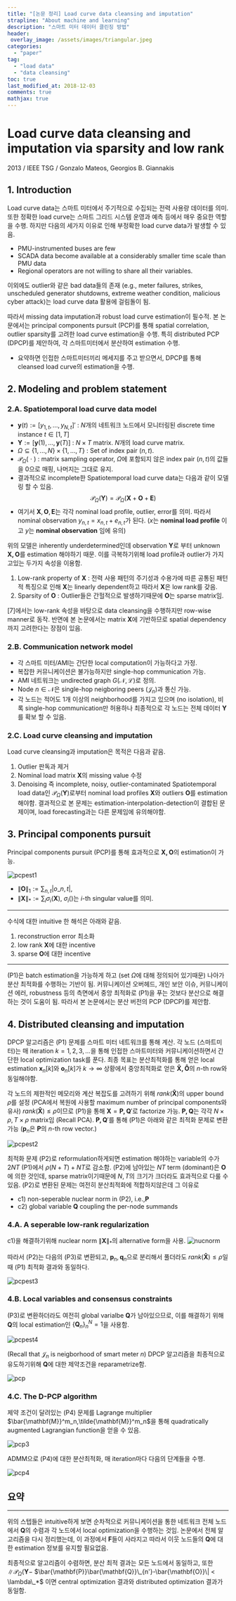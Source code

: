 ```yaml
---
title: "[논문 정리] Load curve data cleansing and imputation"
strapline: "About machine and learning"
description: "스마트 미터 데이터 클린징 방법"
header:
 overlay_image: /assets/images/triangular.jpeg
categories:
  - "paper"
tag:
  - "load data"
  - "data cleansing"
toc: true
last_modified_at: 2018-12-03
comments: true
mathjax: true
---
```


# Load curve data cleansing and imputation via sparsity and low rank 

2013 / IEEE TSG / Gonzalo Mateos, Georgios B. Giannakis

## 1. Introduction

Load curve data는 스마트 미터에서 주기적으로 수집되는 전력 사용량 데이터를 의미.
또한 정확한 load curve는 스마트 그리드 시스템 운영과 예측 등에서 매우 중요한 역할을 수행.
하지만 다음의 세가지 이유로 인해 부정확한 load curve data가 발생할 수 있음.

- PMU-instrumented buses are few
- SCADA data become available at a considerably smaller time scale than PMU data
- Regional operators are not willing to share all their variables.

이외에도 outlier와 같은 bad data들의 존재 (e.g., meter failures, strikes, unscheduled generator shutdowns, extreme weather condition, malicious cyber attack)는 load curve data 활용에 걸림돌이 됨.

따라서 missing data imputation과 robust load curve estimation이 필수적.
본 논문에서는 principal components pursuit (PCP)를 통해 spatial correlation, outlier sparsity를 고려한 load curve estimation을 수행. 특히 distributed PCP (DPCP)를 제안하여, 각 스마트미터에서 분산하여 estimation 수행.

- 요약하면 인접한 스마트미터끼리 메세지를 주고 받으면서, DPCP를 통해 cleansed load curve의 estimation을 수행.

## 2. Modeling and problem statement
### 2.A. Spatiotemporal load curve data model

- $\mathbf{y}(t):=[y_{1,t},...,y_{N,t}]'$ : $N$개의 네트워크 노드에서 모니터링된 discrete time instance $t\in[1,T]$
- $\mathbf{Y} := [\mathbf{y}(1),...,\mathbf{y}(T)]$ : $N\times T$ matrix. $N$개의 load curve matrix.
- $\Omega\subseteq\{1,...,N\}\times \{1,...,T\}$ : Set of index pair $(n,t)$.
- $\mathcal{P}_\Omega(\ \cdot\ )$ : matrix sampling operator, $\Omega$에 포함되지 않은 index pair $(n,t)$의 값들을 0으로 매핑, 나머지는 그대로 유지.
- 결과적으로 incomplete한 Spatiotemporal load curve data는 다음과 같이 모델링 할 수 있음. $$\mathcal{P}_\Omega(\mathbf{Y})=\mathcal{P}_\Omega(\mathbf{X}+\mathbf{O}+\mathbf{E})$$
- 여기서 $\mathbf{X},\mathbf{O},\mathbf{E}$는 각각 nominal load profile, outlier, error를 의미. 따라서 nominal observation $y_{n,t}=x_{n,t}+e_{n,t}$가 된다. ($x$는 **nominal load profile** 이고 $y$는 **nominal observation** 임에 유의)

위의 모델은 inherently underdetermined인데 observation $\mathbf{Y}$로 부터 unknown $\mathbf{X,O}$를 estimation 해야하기 때문. 이를 극복하기위해 load profile과 outlier가 가지고있는 두가지 속성을 이용함.
1. Low-rank property of $\mathbf{X}$ : 전력 사용 패턴의 주기성과 수용가에 따른 공통된 패턴적 특징으로 인해 $\mathbf{X}$는 linearly dependent하고 따라서 $\mathbf{X}$은 low rank를 갖음.
2. Sparsity of $\mathbf{O}$ : Outlier들은 간헐적으로 발생하기때문에 $\mathbf{O}$는 sparse matrix임.

[7]에서는 low-rank 속성을 바탕으로 data cleansing을 수행하지만 row-wise manner로 동작. 반면에 본 논문에서는 matrix $\mathbf{X}$에 기반하므로 spatial dependency까지 고려한다는 장점이 있음.

### 2.B. Communication network model

- 각 스마트 미터/AMI는 간단한 local computation이 가능하다고 가정.
- 복잡한 커뮤니케이션은 불가능하지만 single-hop communication 가능.
- AMI 네트워크는 undirected graph $G(\mathcal{N},\mathcal{L})$로 정의.
- Node $n\in\mathcal{N}$은 single-hop neigboring peers ($\mathcal{J}_n$)과 통신 가능.
- 각 노드는 적어도 1개 이상의 neighborhood를 가지고 있으며 (no isolation), 비록 single-hop communication만 허용하나 최종적으로 각 노드는 전체 데이터 $\mathbf{Y}$를 확보 할 수 있음.

### 2.C. Load curve cleansing and imputation

Load curve cleansing과 imputation은 목적은 다음과 같음.
1. Outlier 판독과 제거
2. Nominal load matrix $\mathbf{X}$의 missing value 수정
3. Denoising
즉 incomplete, noisy, outlier-contaminated Spatiotemporal load data인 $\mathcal{P}_\Omega(\mathbf{Y})$로부터 nominal load profiles $\mathbf{X}$와 outliers $\mathbf{O}$를 estimation해야함. 결과적으로 본 문제는 estimation-interpolation-detection이 결합된 문제이며, load forecasting과는 다른 문제임에 유의해야함.

## 3. Principal components pursuit

Principal components pursuit (PCP)를 통해 효과적으로 $\mathbf{X,O}$의 estimation이 가능.

![pcpest1](/assets/images/pcpest1.png)

- ${\|\mathbf{O}\|}_1 := \sum_{n,t} |o\_{n,t}|$,
- ${\|\mathbf{X}\|}_* := \sum_i\sigma_i(\mathbf{X})$, $\sigma_i()$는 $i$-th singular value를 의미.

------------------------------------------------------------

수식에 대한 intuitive 한 해석은 아래와 같음.
1. reconstruction error 최소화
2. low rank $\mathbf{X}$에 대한 incentive
3. sparse $\mathbf{O}$에 대한 incentive

------------------------------------------------------------

(P1)은 batch estimation을 가능하게 하고 (set $\Omega$에 대해 정의되어 있기때문) 나아가 분산 최적화를 수행하는 기반이 됨.
커뮤니케이션 오버헤드, 개인 보안 이슈, 커뮤니케이션 에러, robustness 등의 측면에서 중앙 최적화로 (P1)을 푸는 것보다 분산으로 해결하는 것이 도움이 됨.
따라서 본 논문에서는 분산 버전의 PCP (DPCP)를 제안함.

## 4. Distributed cleansing and imputation

DPCP 알고리즘은 (P1) 문제를 스마트 미터 네트워크를 통해 계산.
각 노드 (스마트미터)는 매 iteration $k=1,2,3,...$을 통해 인접한 스마트미터와 커뮤니케이션하면서 간단한 local optimization task를 푼다.
최종 목표는 분산최적화를 통해 얻은 local estimation $\mathbf{x}_n[k]$와 $\mathbf{o}_n[k]$가 $k\rightarrow\infty$ 상황에서 중앙최적화로 얻은 $\mathbf{\hat{X},\hat{O}}$의 $n$-th row와 동일해야함.

각 노드의 제한적인 메모리와 계산 복잡도를 고려하기 위해 $rank(\mathbf{\hat{X}})$의 upper bound $\rho$를 설정 (PCA에서 복원에 사용할 maximum number of principal components와 유사)
$rank(\mathbf{\hat{X}})\leq\rho$이므로 (P1)을 통해 $\mathbf{X}=\mathbf{P,Q}'$로 factorize 가능. $\mathbf{P,Q}$는 각각 $N\times\rho,T\times\rho$ matrix임 (Recall PCA).
$\mathbf{P,Q}'$를 통해 (P1)은 아래와 같은 최적화 문제로 변환 가능
($\mathbf{p}_n$은 $\mathbf{P}$의 $n$-th row vector.)

![pcpest2](/assets/images/pcpest2.png)

최적화 문제 (P2)로 reformulation하게되면 estimation 해야하는 variable의 수가 $2NT$ (P1)에서 $\rho(N+T)+NT$로 감소함. (P2)에 남아있는 $NT$ term (dominant)은 $\mathbf{O}$에 의한 것인데, sparse matrix이기때문에 $N,T$의 크기가 크더라도 효과적으로 다룰 수 있음.
(P2)로 변환된 문제는 여전히 분산최적화에 적합하지않은데 그 이유로

- c1) non-seperable nuclear norm in (P2), i.e.,$\mathbf{P}$
- c2) global variable $\mathbf{Q}$ coupling the per-node summands

### 4.A. A seperable low-rank regularization

c1)을 해결하기위해 nuclear norm ${\|\mathbf{X}\|}_*$의 alternative form을 사용.
![nucnorm](/assets/images/nucnorm.png)

따라서 (P2)는 다음의 (P3)로 변환되고, $\mathbf{p}_n, \mathbf{q}_n$으로 분리해서 풀더라도 ${rank}(\mathbf{\hat{X}})\leq\rho$일 때 (P1) 최적화 결과와 동일하다.

![pcpest3](/assets/images/pcpest3.png)

### 4.B. Local variables and consensus constraints

(P3)로 변환하더라도 여전히 global varialbe $\mathbf{Q}$가 남아있으므로, 이를 해결하기 위해 $\mathbf{Q}$의 local estimation인 $\{\mathbf{Q}_n\}^N_n=1$을 사용함.

![pcpest4](/assets/images/pcpest4.png)

(Recall that $\mathcal{J}_n$ is neigborhood of smart meter $n$)
DPCP 알고리즘을 최종적으로 유도하기위해 $\mathbf{Q}$에 대한 제약조건을 reparametrize함.

![pcp](/assets/images/pcp.png)

### 4.C. The D-PCP algorithm

제약 조건이 달려있는 (P4) 문제를 Lagrange multiplier $\bar{\mathbf{M}}^m_n,\tilde{\mathbf{M}}^m_n$을 통해 quadratically augmented Lagrangian function을 얻을 수 있음.

![pcp3](/assets/images/pcp3.png)

ADMM으로 (P4)에 대한 분산최적화, 매 iteration마다 다음의 단계들을 수행.

![pcp4](/assets/images/pcp4.png)

## 요약
_______________________________________________

위의 스텝들은 intuitive하게 보면 순차적으로 커뮤니케이션을 통한 네트워크 전체 노드에서 $\mathbf{Q}$의 수렴과 각 노드에서 local optimization을 수행하는 것임.
논문에서 전체 알고리즘을 다시 정리했는데, 이 과정에서 $\mathbf{F}$들이 사라지고 따라서 이웃 노드들의 $\mathbf{Q}$에 대한 estimation 정보를 유지할 필요없음.

최종적으로 알고리즘이 수렴하면,  분산 최적 결과는 모든 노드에서 동일하고, 또한 
$\| \mathcal{P}_\Omega(\mathbf{Y}-$ $\bar{\mathbf{P}}\bar{\mathbf{Q}}\_{n'}-\bar{\mathbf{O}}\| < \lambda\_*$ 이면 central optimization 결과와 distributed optimization 결과가 동일함.
